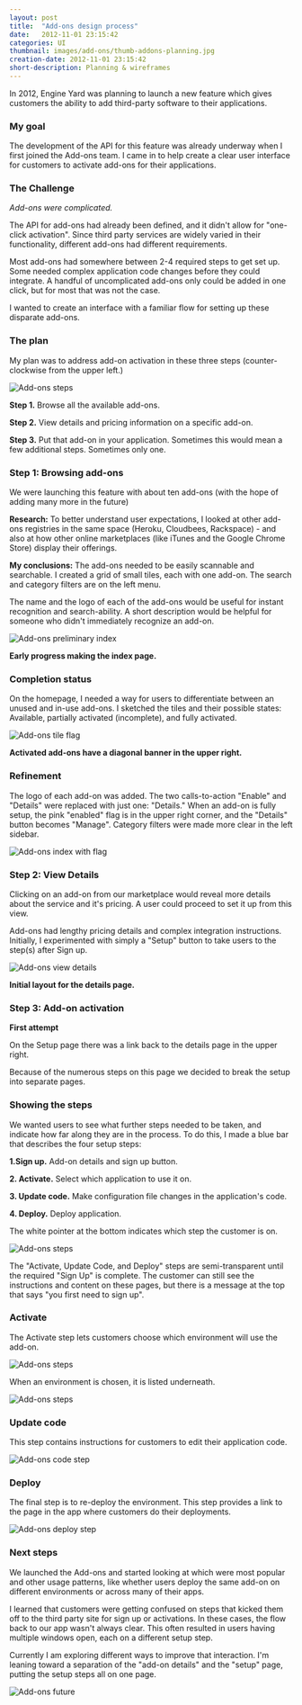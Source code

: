```yaml
---
layout: post
title:  "Add-ons design process"
date:   2012-11-01 23:15:42
categories: UI
thumbnail: images/add-ons/thumb-addons-planning.jpg
creation-date: 2012-11-01 23:15:42
short-description: Planning & wireframes
---
```


In 2012, Engine Yard was planning to launch a new feature which gives customers the ability to add third-party software to their applications.

### My goal

The development of the API for this feature was already underway when I first joined the Add-ons team. I came in to help create a clear user interface for customers to activate add-ons for their applications.

### The Challenge
_Add-ons were complicated._

The API for add-ons had already been defined, and it didn't allow for "one-click activation". Since third party services are widely varied in their functionality, different add-ons had different requirements. 

Most add-ons had somewhere between 2-4 required steps to get set up. Some needed complex application code changes before they could integrate. A handful of uncomplicated add-ons only could be added in one click, but for most that was not the case.

I wanted to create an interface with a familiar flow for setting up these disparate add-ons.

### The plan

My plan was to address add-on activation in these three steps (counter-clockwise from the upper left.)

![Add-ons steps](/images/add-ons/add-ons-steps.jpg)

**Step 1.** Browse all the available add-ons.

**Step 2.** View details and pricing information on a specific add-on.

**Step 3.** Put that add-on in your application. Sometimes this would mean a few additional steps. Sometimes only one.

### Step 1: Browsing add-ons

We were launching this feature with about ten add-ons (with the hope of adding many more in the future)

**Research:** To better understand user expectations, I looked at other add-ons registries in the same space (Heroku, Cloudbees, Rackspace) - and also at how other online marketplaces (like iTunes and the Google Chrome Store) display their offerings.

**My conclusions:** The add-ons needed to be easily scannable and searchable. I created a grid of small tiles, each with one add-on. The search and category filters are on the left menu. 

The name and the logo of each of the add-ons would be useful for instant recognition and search-ability. A short description would be helpful for someone who didn't immediately recognize an add-on.

![Add-ons preliminary index](/images/add-ons/add-ons-index-preliminary.jpg)

**Early progress making the index page.**

### Completion status

On the homepage, I needed a way for users to differentiate between an unused and in-use add-ons. I sketched the tiles and their possible states: Available, partially activated (incomplete), and fully activated.

![Add-ons tile flag](/images/add-ons/add-ons-tile-flag-wireframe.jpg)

**Activated add-ons have a diagonal banner in the upper right.**

### Refinement

The logo of each add-on was added. The two calls-to-action "Enable" and "Details" were replaced with just one: "Details." When an add-on is fully setup, the pink "enabled" flag is in the upper right corner, and the "Details" button becomes "Manage".  Category filters were made more clear in the left sidebar.

![Add-ons index with flag](/images/add-ons/add-ons-index-better.jpg)

### Step 2: View Details

Clicking on an add-on from our marketplace would reveal more details about the service and it's pricing. A user could proceed to set it up from this view.

Add-ons had lengthy pricing details and complex integration instructions. Initially, I experimented with simply a "Setup" button to take users to the step(s) after Sign up.

![Add-ons view details](/images/add-ons/add-ons-details-sketch.jpg)

**Initial layout for the details page.**
  
### Step 3: Add-on activation
**First attempt**

On the Setup page there was a link back to the details page in the upper right.

Because of the numerous steps on this page we decided to break the setup into separate pages.

### Showing the steps

We wanted users to see what further steps needed to be taken, and indicate how far along they are in the process. To do this, I made a blue bar that describes the four setup steps:

**1.Sign up.** Add-on details and sign up button.

**2. Activate.** Select which application to use it on.

**3. Update code.** Make configuration file changes in the application's code.

**4. Deploy.** Deploy application.

The white pointer at the bottom indicates which step the customer is on.

![Add-ons steps](/images/add-ons/add-ons-details-step.jpg)

The "Activate, Update Code, and Deploy" steps are semi-transparent until the required "Sign Up" is complete. The customer can still see the instructions and content on these pages, but there is a message at the top that says "you first need to sign up".

### Activate

The Activate step lets customers choose which environment will use the add-on.

![Add-ons steps](/images/add-ons/add-ons-activate-step.jpg)

When an environment is chosen, it is listed underneath.

![Add-ons steps](/images/add-ons/add-ons-activate-step-done.jpg)

### Update code

This step contains instructions for customers to edit their application code.

![Add-ons code step](/images/add-ons/add-ons-code-step.jpg)

### Deploy

The final step is to re-deploy the environment. This step provides a link to the page in the app where customers do their deployments.

![Add-ons deploy step](/images/add-ons/add-ons-deploy-step.jpg)

### Next steps

We launched the Add-ons and started looking at which were most popular and other usage patterns, like whether users deploy the same add-on on different environments or across many of their apps.

I learned that customers were getting confused on steps that kicked them off to the third party site for sign up or activations. In these cases, the flow back to our app wasn't always clear. This often resulted in users having multiple windows open, each on a different setup step.

Currently I am exploring different ways to improve that interaction. I'm leaning toward a separation of the "add-on details" and the "setup" page, putting the setup steps all on one page.

![Add-ons future](/images/add-ons/add-ons-future.jpg)
